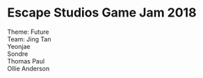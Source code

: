 # Escape Studios Game Jam 2018
Theme: Future<br/>
Team: Jing Tan<br/> Yeonjae<br/> Sondre<br/> Thomas Paul<br/> Ollie Anderson<br/>
